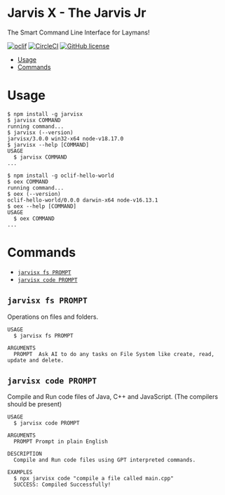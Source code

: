 Jarvis X - The Jarvis Jr
=================

The Smart Command Line Interface for Laymans!

[![oclif](https://img.shields.io/badge/cli-oclif-brightgreen.svg)](https://oclif.io)
[![CircleCI](https://circleci.com/gh/oclif/hello-world/tree/main.svg?style=shield)](https://circleci.com/gh/oclif/hello-world/tree/main)
[![GitHub license](https://img.shields.io/github/license/oclif/hello-world)](https://github.com/oclif/hello-world/blob/main/LICENSE)

<!-- toc -->
* [Usage](#usage)
* [Commands](#commands)
<!-- tocstop -->

# Usage
<!-- usage -->
```sh-session
$ npm install -g jarvisx
$ jarvisx COMMAND
running command...
$ jarvisx (--version)
jarvisx/3.0.0 win32-x64 node-v18.17.0
$ jarvisx --help [COMMAND]
USAGE
  $ jarvisx COMMAND
...
```
<!-- usagestop -->
```sh-session
$ npm install -g oclif-hello-world
$ oex COMMAND
running command...
$ oex (--version)
oclif-hello-world/0.0.0 darwin-x64 node-v16.13.1
$ oex --help [COMMAND]
USAGE
  $ oex COMMAND
...
```
<!-- usagestop -->
# Commands
<!-- commands -->
* [`jarvisx fs PROMPT`](#jarvisx-fs-prompt)
* [`jarvisx code PROMPT`](#jarvisx-code-prompt)

## `jarvisx fs PROMPT`

Operations on files and folders.

```
USAGE
  $ jarvisx fs PROMPT

ARGUMENTS
  PROMPT  Ask AI to do any tasks on File System like create, read, update and delete.
```

## `jarvisx code PROMPT`

Compile and Run code files of Java, C++ and JavaScript. (The compilers should be present)

```
USAGE
  $ jarvisx code PROMPT 

ARGUMENTS
  PROMPT Prompt in plain English

DESCRIPTION
  Compile and Run code files using GPT interpreted commands.

EXAMPLES
  $ npx jarvisx code "compile a file called main.cpp"
  SUCCESS: Compiled Successfully!
```

